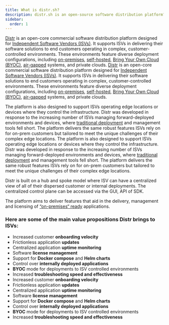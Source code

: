 ```yaml
---
title: What is distr.sh?
description: distr.sh is an open-source software distribution platform?
sidebar:
  order: 1
---
```


[Distr](https://distr.sh/) is an open-core commercial software distribution platform designed for [Independent Software Vendors (ISVs)](https://glasskube.dev/glossary/isv-meaning/). It supports ISVs in delivering their software solutions to end customers operating in complex, customer-controlled environments. These environments feature diverse deployment configurations, including [on-premises](https://glasskube.dev/glossary/on-premises-definition/), [self-hosted](https://glasskube.dev/glossary/self-managed-software/), [Bring Your Own Cloud (BYOC)](https://glasskube.dev/glossary/byoc-definition/), [air-gapped](https://glasskube.dev/glossary/air-gapped-meaning/) systems, and private clouds.
[Distr](https://distr.sh/) is an open-core commercial software distribution platform designed for [Independent Software Vendors (ISVs)](https://glasskube.dev/glossary/isv-meaning/). It supports ISVs in delivering their software solutions to end customers operating in complex, customer-controlled environments. These environments feature diverse deployment configurations, including [on-premises](https://glasskube.dev/glossary/on-premises-definition/), [self-hosted](https://glasskube.dev/glossary/self-managed-software/), [Bring Your Own Cloud (BYOC)](https://glasskube.dev/glossary/byoc-definition/), [air-gapped](https://glasskube.dev/glossary/air-gapped-meaning/) systems, and private clouds.

The platform is also designed to support ISVs operating edge locations or devices where they control the infrastructure. Distr was developed in response to the increasing number of ISVs managing forward-deployed environments and devices, where [traditional deployment](https://glasskube.dev/blog/on-premises-vs-cloud-vs-byoc/) and management tools fell short. The platform delivers the same robust features ISVs rely on for on-prem customers but tailored to meet the unique challenges of their complex edge locations.
The platform is also designed to support ISVs operating edge locations or devices where they control the infrastructure. Distr was developed in response to the increasing number of ISVs managing forward-deployed environments and devices, where [traditional deployment](https://glasskube.dev/blog/on-premises-vs-cloud-vs-byoc/) and management tools fell short. The platform delivers the same robust features ISVs rely on for on-prem customers but tailored to meet the unique challenges of their complex edge locations.

Distr is built on a hub and spoke model where ISV can have a centralized view of all of their dispersed customer or internal deployments. The centralized control plane can be accessed via the GUI, API of SDK. 

The platform aims to deliver features that aid in the delivery, management and licensing of [“on-premises“ ready](https://glasskube.dev/white-paper/building-blocks/) applications. 

### Here are some of the main value propositions Distr brings to ISVs: 

- Increased customer **onboarding velocity**
- Frictionless application **updates**
- Centralized application **uptime monitoring**
- Software **license management**
- Support for **Docker compose** and **Helm charts**
- Control over **internally deployed applications**
- **BYOC** mode for deployments to ISV controlled environments
- Increased **troubleshooting speed and effectiveness**
- Increased customer **onboarding velocity**
- Frictionless application **updates**
- Centralized application **uptime monitoring**
- Software **license management**
- Support for **Docker compose** and **Helm charts**
- Control over **internally deployed applications**
- **BYOC** mode for deployments to ISV controlled environments
- Increased **troubleshooting speed and effectiveness**
